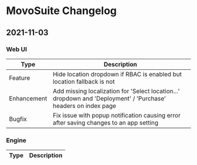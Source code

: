# MovoSuite Changelog

## 2021-11-03

### Web UI
| Type			| Description	|
|---------------|---------------|
| Feature		| Hide location dropdown if RBAC is enabled but location fallback is not |
| Enhancement	| Add missing localization for 'Select location...' dropdown and 'Deployment' / 'Purchase' headers on index page |
| Bugfix		| Fix issue with popup notification causing error after saving changes to an app setting |

### Engine

| Type			| Description	|
|---------------|---------------|
